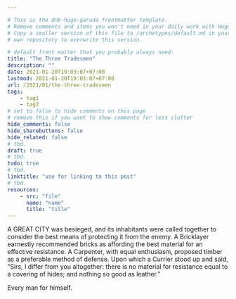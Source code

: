 ```yaml
---

# This is the dnb-hugo-garuda frontmatter template. 
# Remove comments and items you won't need in your daily work with Hugo.
# Copy a smaller version of this file to /archetypes/default.md in your
# own repository to overwrite this version.

# default front matter that you probably always need:
title: "The Three Tradesmen"
description: ""
date: 2021-01-20T19:03:07+07:00
lastmod: 2021-01-20T19:03:07+07:00
url: /2021/01/the-three-tradesmen
tags:
    - tag1
    - tag2
# set to false to hide comments on this page
# remove this if you want to show comments for less clutter
hide_comments: false
hide_sharebuttons: false
hide_related: false
# tbd.
draft: true
# tbd.
todo: true
# tbd.
linktitle: "use for linking to this post"
# tbd.
resources:
    - src: "file"
      name: "name"
      title: "title"
---
```

A GREAT CITY was besieged, and its inhabitants were called together to consider the best means of protecting it from the enemy. A Bricklayer earnestly recommended bricks as affording the best material for an effective resistance. A Carpenter, with equal enthusiasm, proposed timber as a preferable method of defense. Upon which a Currier stood up and said, “Sirs, I differ from you altogether: there is no material for resistance equal to a covering of hides; and nothing so good as leather.”

Every man for himself.
